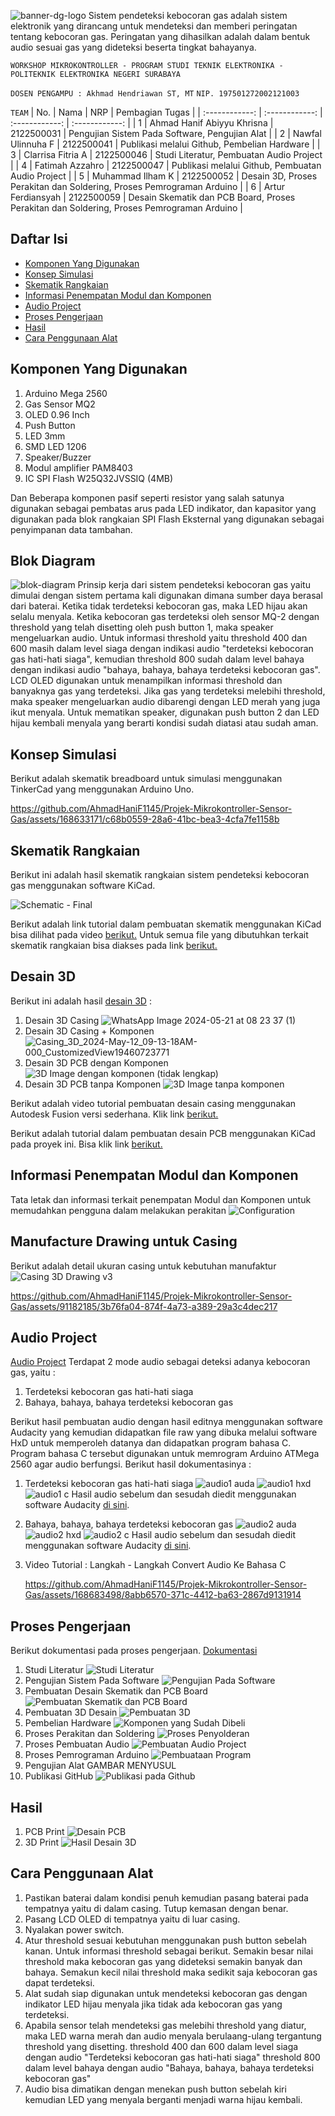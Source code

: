 ![banner-dg-logo](https://github.com/AhmadHaniF1145/Projek-Mikrokontroller-Sensor-Gas/assets/168633171/5410750e-905b-4915-b019-66d21088dd2c)
Sistem pendeteksi kebocoran gas adalah sistem elektronik yang dirancang untuk mendeteksi dan memberi peringatan tentang kebocoran gas. Peringatan yang dihasilkan adalah dalam bentuk audio sesuai gas yang dideteksi beserta tingkat bahayanya.

`WORKSHOP MIKROKONTROLLER - PROGRAM STUDI TEKNIK ELEKTRONIKA - POLITEKNIK ELEKTRONIKA NEGERI SURABAYA`

`DOSEN PENGAMPU : Akhmad Hendriawan ST, MT`
`NIP. 197501272002121003`

`TEAM`
| No.  | Nama  | NRP  | Pembagian Tugas  |
| :------------: | :------------: | :------------: | :------------: |
| 1  | Ahmad Hanif Abiyyu Khrisna  | 2122500031  | Pengujian Sistem Pada Software, Pengujian Alat  |
| 2  | Nawfal Ulinnuha F  | 2122500041  | Publikasi melalui Github, Pembelian Hardware  |
| 3  |  Clarrisa Fitria A  | 2122500046  |  Studi Literatur, Pembuatan Audio Project |
| 4  |  Fatimah Azzahro |  2122500047 | Publikasi melalui Github, Pembuatan Audio Project |
| 5  |  Muhammad Ilham K | 2122500052  |  Desain 3D, Proses Perakitan dan Soldering, Proses Pemrograman Arduino |
| 6  | Artur Ferdiansyah  |  2122500059 | Desain Skematik dan PCB Board, Proses Perakitan dan Soldering, Proses Pemrograman Arduino  |

## Daftar Isi
- [Komponen Yang Digunakan](#Komponen-Yang-Digunakan)
- [Konsep Simulasi](#Konsep-Simulasi)
- [Skematik Rangkaian](#Skematik-Rangkaian)
- [Informasi Penempatan Modul dan Komponen](#Informasi-Penempatan-Modul-dan-Komponen)
- [Audio Project](#Audio-Project)
- [Proses Pengerjaan](#Proses-Pengerjaan)
- [Hasil](#Hasil)
- [Cara Penggunaan Alat](#Cara-Penggunaan-Alat)

## Komponen Yang Digunakan
1. Arduino Mega 2560
2. Gas Sensor MQ2
3. OLED 0.96 Inch
4. Push Button
5. LED 3mm
6. SMD LED 1206
7. Speaker/Buzzer
8. Modul amplifier PAM8403
9. IC SPI Flash W25Q32JVSSIQ (4MB)

Dan Beberapa komponen pasif seperti resistor yang salah satunya digunakan sebagai pembatas arus pada LED indikator, dan kapasitor yang digunakan pada blok rangkaian SPI Flash Eksternal yang digunakan sebagai penyimpanan data tambahan.

## Blok Diagram
![blok-diagram](https://github.com/AhmadHaniF1145/Projek-Mikrokontroller-Sensor-Gas/assets/168633171/5de60579-8eb1-49ba-956a-eee95a36ae92)
Prinsip kerja dari sistem pendeteksi kebocoran gas yaitu dimulai dengan sistem pertama kali digunakan dimana sumber daya berasal dari baterai. Ketika tidak terdeteksi kebocoran gas, maka LED hijau akan selalu menyala. Ketika kebocoran gas terdeteksi oleh sensor MQ-2 dengan threshold yang telah disetting oleh push button 1, maka speaker mengeluarkan audio. Untuk informasi threshold yaitu threshold 400 dan 600 masih dalam level siaga dengan indikasi audio "terdeteksi kebocoran gas hati-hati siaga", kemudian threshold 800 sudah dalam level bahaya dengan indikasi audio "bahaya, bahaya, bahaya terdeteksi kebocoran gas". LCD OLED digunakan untuk menampilkan informasi threshold dan banyaknya gas yang terdeteksi. Jika gas yang terdeteksi melebihi threshold, maka speaker mengeluarkan audio dibarengi dengan LED merah yang juga ikut menyala. Untuk mematikan speaker, digunakan push button 2 dan LED hijau kembali menyala yang berarti kondisi sudah diatasi atau sudah aman.

## Konsep Simulasi
Berikut adalah skematik breadboard untuk simulasi menggunakan TinkerCad yang menggunakan Arduino Uno.


https://github.com/AhmadHaniF1145/Projek-Mikrokontroller-Sensor-Gas/assets/168633171/c68b0559-28a6-41bc-bea3-4cfa7fe1158b




## Skematik Rangkaian
Berikut ini adalah hasil skematik rangkaian sistem pendeteksi kebocoran gas menggunakan software KiCad.

![Schematic - Final](https://github.com/AhmadHaniF1145/Projek-Mikrokontroller-Sensor-Gas/assets/96289624/577b15af-4e1f-4909-9a41-ec3f98f00416)

Berikut adalah link tutorial dalam pembuatan skematik menggunakan KiCad bisa dilihat pada video [berikut.](https://youtu.be/a5kBzt2_dH4 "berikut.") Untuk semua file yang dibutuhkan terkait skematik rangkaian bisa diakses pada link [berikut.](https://github.com/AhmadHaniF1145/Projek-Mikrokontroller-Sensor-Gas/tree/main/PCB%20Board "berikut.")




## Desain 3D
Berikut ini adalah hasil [desain 3D](https://github.com/AhmadHaniF1145/Projek-Mikrokontroller-Sensor-Gas/tree/main/Desain%203D "Desain 3D") :
1. Desain 3D Casing
![WhatsApp Image 2024-05-21 at 08 23 37 (1)](https://github.com/AhmadHaniF1145/Projek-Mikrokontroller-Sensor-Gas/assets/168633171/a8f32070-f779-429f-9d4e-500686a4b812)
2. Desain 3D Casing + Komponen
![Casing_3D_2024-May-12_09-13-18AM-000_CustomizedView19460723771](https://github.com/AhmadHaniF1145/Projek-Mikrokontroller-Sensor-Gas/assets/168633171/9b444903-7310-4619-b300-ca68e863c4d1)
3. Desain 3D PCB dengan Komponen
![3D Image dengan komponen (tidak lengkap)](https://github.com/AhmadHaniF1145/Projek-Mikrokontroller-Sensor-Gas/assets/168683498/b7f1c2a8-1838-49a4-97ea-847170ede539)
4. Desain 3D PCB tanpa Komponen
![3D Image tanpa komponen](https://github.com/AhmadHaniF1145/Projek-Mikrokontroller-Sensor-Gas/assets/168683498/1d6cba32-6652-4590-9f34-5f4ce87ad227)

Berikut adalah video tutorial pembuatan desain casing menggunakan Autodesk Fusion versi sederhana. Klik link [berikut.]([https://www.youtube.com/watch?v=2gopSfegvmg "berikut.")

Berikut adalah tutorial dalam pembuatan desain PCB menggunakan KiCad pada proyek ini. Bisa klik link [berikut.](https://youtu.be/dg8yomkr-xE "berikut.")

## Informasi Penempatan Modul dan Komponen
Tata letak dan informasi terkait penempatan Modul dan Komponen untuk memudahkan pengguna dalam melakukan perakitan
![Configuration](https://github.com/AhmadHaniF1145/Projek-Mikrokontroller-Sensor-Gas/assets/96289624/7aa48c24-adea-40a0-a9db-cbcecc07b824)

## Manufacture Drawing untuk Casing
Berikut adalah detail ukuran casing untuk kebutuhan manufaktur
![Casing 3D Drawing v3](https://github.com/AhmadHaniF1145/Projek-Mikrokontroller-Sensor-Gas/assets/91182185/6e529cb8-5fef-47b7-8c0e-fb82138d0f7d)

https://github.com/AhmadHaniF1145/Projek-Mikrokontroller-Sensor-Gas/assets/91182185/3b76fa04-874f-4a73-a389-29a3c4dec217


## Audio Project
[Audio Project](https://github.com/AhmadHaniF1145/Projek-Mikrokontroller-Sensor-Gas/tree/main/Audio_Project "Audio Project")
Terdapat 2 mode audio sebagai deteksi adanya kebocoran gas, yaitu :
1. Terdeteksi kebocoran gas hati-hati siaga
2. Bahaya, bahaya, bahaya terdeteksi kebocoran gas

Berikut hasil pembuatan audio dengan hasil editnya menggunakan software Audacity yang kemudian didapatkan file raw yang dibuka melalui software HxD untuk memperoleh datanya dan didapatkan program bahasa C. Program bahasa C tersebut digunakan untuk memrogram Arduino ATMega 2560 agar audio berfungsi. Berikut hasil dokumentasinya  :
1. Terdeteksi kebocoran gas hati-hati siaga
![audio1 auda](https://github.com/AhmadHaniF1145/Projek-Mikrokontroller-Sensor-Gas/assets/168633171/db14e100-4098-4b76-860f-b313bf87644a)
![audio1 hxd](https://github.com/AhmadHaniF1145/Projek-Mikrokontroller-Sensor-Gas/assets/168633171/29da9884-2d4c-4708-83c8-867e1dda656a)
![audio1 c](https://github.com/AhmadHaniF1145/Projek-Mikrokontroller-Sensor-Gas/assets/168633171/564c69fe-35a1-4499-8651-8312e3c7a250)
Hasil audio sebelum dan sesudah diedit menggunakan software Audacity [di sini](https://youtu.be/VL2fVMhNUZw "di sini").
2. Bahaya, bahaya, bahaya terdeteksi kebocoran gas
![audio2 auda](https://github.com/AhmadHaniF1145/Projek-Mikrokontroller-Sensor-Gas/assets/168633171/187c9402-27a3-49af-9626-3644c708aaee)
![audio2 hxd](https://github.com/AhmadHaniF1145/Projek-Mikrokontroller-Sensor-Gas/assets/168633171/a9354b83-d256-4b3c-a181-f101cccddfb0)
![audio2 c](https://github.com/AhmadHaniF1145/Projek-Mikrokontroller-Sensor-Gas/assets/168633171/9447c832-1cc8-4728-af79-7b8b3e97abe5)
Hasil audio sebelum dan sesudah diedit menggunakan software Audacity [di sini](https://youtu.be/l1GMS38mKNk "di sini").
3. Video Tutorial : Langkah - Langkah Convert Audio Ke Bahasa C

   https://github.com/AhmadHaniF1145/Projek-Mikrokontroller-Sensor-Gas/assets/168683498/8abb6570-371c-4412-ba63-2867d9131914



## Proses Pengerjaan
Berikut dokumentasi pada proses pengerjaan. [Dokumentasi](https://github.com/AhmadHaniF1145/Projek-Mikrokontroller-Sensor-Gas/tree/main/Dokumentasi "Dokumentasi")
1. Studi Literatur
   ![Studi Literatur](https://github.com/AhmadHaniF1145/Projek-Mikrokontroller-Sensor-Gas/assets/150546371/e9ad544b-3647-4cb4-966b-386ff4137156)
2. Pengujian Sistem Pada Software 
   ![Pengujian Pada Software](https://github.com/AhmadHaniF1145/Projek-Mikrokontroller-Sensor-Gas/assets/150546371/58fa7de5-7648-4a31-a1eb-2987f2e24bda)
3. Pembuatan Desain Skematik dan PCB Board
   ![Pembuatan Skematik dan PCB Board](https://github.com/AhmadHaniF1145/Projek-Mikrokontroller-Sensor-Gas/assets/150546371/a61b2d4b-8f7d-4307-8d9f-82e97e848a13)
4. Pembuatan 3D Desain
   ![Pembuatan 3D](https://github.com/AhmadHaniF1145/Projek-Mikrokontroller-Sensor-Gas/assets/150546371/43f4b9ed-8e2d-469c-9ec7-2e30baed2ef1)
5. Pembelian Hardware
   ![Komponen yang Sudah Dibeli](https://github.com/AhmadHaniF1145/Projek-Mikrokontroller-Sensor-Gas/assets/150546371/aad3c841-9530-4f73-ab77-41c3650a7310)
6. Proses Perakitan dan Soldering
   ![Proses Penyolderan](https://github.com/AhmadHaniF1145/Projek-Mikrokontroller-Sensor-Gas/assets/150546371/34c81782-c5ae-4519-846f-b6ffb496b3dc)
7. Proses Pembuatan Audio 
   ![Pembuatan Audio Project](https://github.com/AhmadHaniF1145/Projek-Mikrokontroller-Sensor-Gas/assets/150546371/5acbe0c3-b9a7-447f-bf3b-ef61c6bcfbeb)
8. Proses Pemrograman Arduino
   ![Pembuataan Program](https://github.com/AhmadHaniF1145/Projek-Mikrokontroller-Sensor-Gas/assets/150546371/491c5d70-fe31-4a7a-b16a-53aa4eae5b59)
9. Pengujian Alat
   GAMBAR MENYUSUL
10. Publikasi GitHub
   ![Publikasi pada Github](https://github.com/AhmadHaniF1145/Projek-Mikrokontroller-Sensor-Gas/assets/150546371/61307e4c-8f1c-4800-a24c-95b3918444b6)

## Hasil
1. PCB Print
   ![Desain PCB](https://github.com/AhmadHaniF1145/Projek-Mikrokontroller-Sensor-Gas/assets/150546371/cc4efcfb-a59f-4487-8c4c-743b52c8caa1)
2. 3D Print
   ![Hasil Desain 3D](https://github.com/AhmadHaniF1145/Projek-Mikrokontroller-Sensor-Gas/assets/150546371/f10de660-c18d-428b-9cc5-54c10c6ddce9)

## Cara Penggunaan Alat
1. Pastikan baterai dalam kondisi penuh kemudian pasang baterai pada tempatnya yaitu di dalam casing. Tutup kemasan dengan benar.
2. Pasang LCD OLED di tempatnya yaitu di luar casing.
3. Nyalakan power switch.
4. Atur threshold sesuai kebutuhan menggunakan push button sebelah kanan. Untuk informasi threshold sebagai berikut.
   Semakin besar nilai threshold maka kebocoran gas yang dideteksi semakin banyak dan bahaya.
   Semakun kecil nilai threshold maka sedikit saja kebocoran gas dapat terdeteksi.
6. Alat sudah siap digunakan untuk mendeteksi kebocoran gas dengan indikator LED hijau menyala jika tidak ada kebocoran gas yang terdeteksi.
7. Apabila sensor telah mendeteksi gas melebihi threshold yang diatur, maka LED warna merah dan audio menyala berulaang-ulang tergantung threshold yang disetting.
   threshold 400 dan 600 dalam level siaga dengan audio "Terdeteksi kebocoran gas hati-hati siaga"
   threshold 800 dalam level bahaya dengan audio "Bahaya, bahaya, bahaya terdeteksi kebocoran gas"
8. Audio bisa dimatikan dengan menekan push button sebelah kiri kemudian LED yang menyala berganti menjadi warna hijau kembali.

